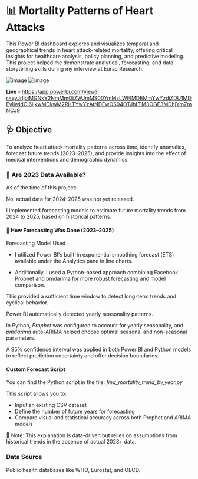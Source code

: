 
# 📊 Mortality Patterns of Heart Attacks

This Power BI dashboard explores and visualizes temporal and geographical trends in heart attack-related mortality, offering critical insights for healthcare analysis, policy planning, and predictive modeling. This project helped me demonstrate analytical, forecasting, and data storytelling skills during my interview at Eurac Research.

![image](https://github.com/user-attachments/assets/0c1a9444-6d9a-4711-8a75-0c945f6bf1dc)
![image](https://github.com/user-attachments/assets/b0a53983-43b9-4942-b18b-6fd49d0fa866)


**Live** - https://app.powerbi.com/view?r=eyJrIjoiMGNkY2NmMmQtZWJmMS00YmMzLWFlMDItMmYwYzdjZDU1MDEyIiwidCI6IjkwMDkwM2RlLTYwYzAtNDEwOS04OTJhLTM3OGE3MDhjYmZmNCJ9

## 🩺 Objective
To analyze heart attack mortality patterns across time, identify anomalies, forecast future trends (2023–2025), and provide insights into the effect of medical interventions and demographic dynamics.

### 📅 Are 2023 Data Available?
As of the time of this project:

No, actual data for 2024–2025 was not yet released.

I implemented forecasting models to estimate future mortality trends from 2024 to 2025, based on historical patterns.

#### 🔮 How Forecasting Was Done (2023–2025)
Forecasting Model Used

* I utilized Power BI's built-in exponential smoothing forecast (ETS) available under the Analytics pane in line charts.

* Additionally, I used a Python-based approach combining Facebook Prophet and pmdarima for more robust forecasting and model comparison.


This provided a sufficient time window to detect long-term trends and cyclical behavior.

Power BI automatically detected yearly seasonality patterns.

In Python, *Prophet* was configured to account for yearly seasonality, and *pmdarima* auto-ARIMA helped choose optimal seasonal and non-seasonal parameters.

A 95% confidence interval was applied in both Power BI and Python models to reflect prediction uncertainty and offer decision boundaries.

#### Custom Forecast Script

You can find the Python script in the file:
*find_mortality_trend_by_year.py*

This script allows you to:

* Input an existing CSV dataset
* Define the number of future years for forecasting
* Compare visual and statistical accuracy across both Prophet and ARIMA models

📌 Note: This explanation is data-driven but relies on assumptions from historical trends in the absence of actual 2023+ data.

### Data Source
Public health databases like WHO, Eurostat, and OECD.
